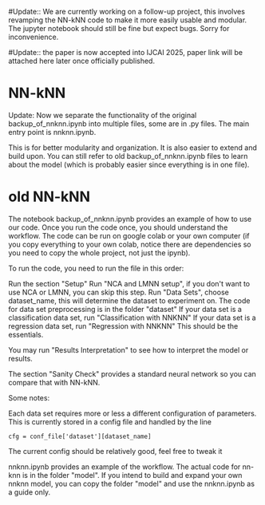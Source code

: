 #Update:: We are currently working on a follow-up project, this involves revamping the NN-kNN code to make it more easily usable and modular. The jupyter notebook should still be fine but expect bugs. Sorry for inconvenience.

#Update:: the paper is now accepted into IJCAI 2025, paper link will be attached here later once officially published.

# NN-kNN

Update: Now we separate the functionality of the original backup_of_nnknn.ipynb into multiple files, some are in .py files. The main entry point is nnknn.ipynb.

This is for better modularity and organization. It is also easier to extend and build upon. You can still refer to old backup_of_nnknn.ipynb files to learn about the model (which is probably easier since everything is in one file).

# old NN-kNN
The notebook backup_of_nnknn.ipynb provides an example of how to use our code. Once you run the code once, you should understand the workflow. The code can be run on google colab or your own computer (if you copy everything to your own colab, notice there are dependencies so you need to copy the whole project, not just the ipynb).

To run the code, you need to run the file in this order:

Run the section "Setup"
Run "NCA and LMNN setup", if you don't want to use NCA or LMNN, you can skip this step.
Run "Data Sets", choose dataset_name, this will determine the dataset to experiment on. The code for data set preprocessing is in the folder "dataset"
If your data set is a classification data set, run "Classification with NNKNN"
If your data set is a regression data set, run "Regression with NNKNN"
This should be the essentials.

You may run "Results Interpretation" to see how to interpret the model or results. 

The section "Sanity Check" provides a standard neural network so you can compare that with NN-kNN.

Some notes:

Each data set requires more or less a different configuration of parameters. This is currently stored in a config file and handled by the line
```
cfg = conf_file['dataset'][dataset_name]
```
The current config should be relatively good, feel free to tweak it

nnknn.ipynb provides an example of the workflow. The actual code for nn-knn is in the folder "model". If you intend to build and expand your own nnknn model, you can copy the folder "model" and use the nnknn.ipynb as a guide only.
